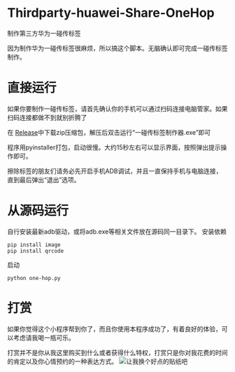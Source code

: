 # Thirdparty-huawei-Share-OneHop
制作第三方华为一碰传标签

因为制作华为一碰传标签很麻烦，所以搞这个脚本。无脑确认即可完成一碰传标签制作。
# 直接运行
如果你要制作一碰传标签，请首先确认你的手机可以通过扫码连接电脑管家。如果扫码连接都做不到就别折腾了

在 [Release](https://github.com/Masterchiefm/Thirdparty-huawei-Share-OneHop/releases)中下载zip压缩包，解压后双击运行“一碰传标签制作器.exe”即可

程序用pyinstaller打包，启动很慢。大约15秒左右可以显示界面，按照弹出提示操作即可。

擦除标签的朋友们请务必先开启手机ADB调试，并且一直保持手机与电脑连接，直到最后弹出“退出”选项。


# 从源码运行
自行安装最新adb驱动，或将adb.exe等相关文件放在源码同一目录下。
安装依赖
```
pip install image
pip install qrcode
```
启动
```
python one-hop.py
```

# 打赏
如果你觉得这个小程序帮到你了，而且你使用本程序成功了，有着良好的体验，可以考虑请我喝一瓶可乐。

打赏并不是你从我这里购买到什么或者获得什么特权，打赏只是你对我花费的时间的肯定以及你心情预约的一种表达方式。
![让我换个好点的贴纸吧](https://moqiqin.cn/wp-content/uploads/2020/04/dashang.png)
